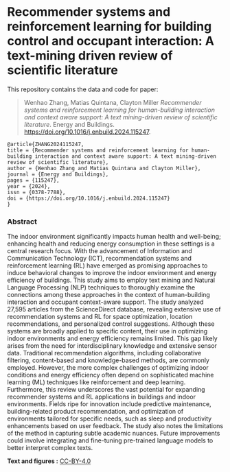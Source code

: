 <!-- README.md is generated from README.Rmd. Please edit that file -->

# Recommender systems and reinforcement learning for building control and occupant interaction: A text-mining driven review of scientific literature


This repository contains the data and code for paper:

> Wenhao Zhang, Matias Quintana, Clayton Miller
> *Recommender systems and reinforcement learning for human-building interaction and context aware support: A text mining-driven review of scientific literature*. 
> Energy and Buildings.
> https://doi.org/10.1016/j.enbuild.2024.115247.

```
@article{ZHANG2024115247,
title = {Recommender systems and reinforcement learning for human-building interaction and context aware support: A text mining-driven review of scientific literature},
author = {Wenhao Zhang and Matias Quintana and Clayton Miller},
journal = {Energy and Buildings},
pages = {115247},
year = {2024},
issn = {0378-7788},
doi = {https://doi.org/10.1016/j.enbuild.2024.115247}
}
```

### Abstract
The indoor environment significantly impacts human health and well-being; enhancing health and reducing energy consumption in these settings is a central research focus. With the advancement of Information and Communication Technology (ICT), recommendation systems and reinforcement learning (RL) have emerged as promising approaches to induce behavioral changes to improve the indoor environment and energy efficiency of buildings. This study aims to employ text mining and Natural Language Processing (NLP) techniques to thoroughly examine the connections among these approaches in the context of human-building interaction and occupant context-aware support. The study analyzed 27,595 articles from the ScienceDirect database, revealing extensive use of recommendation systems and RL for space optimization, location recommendations, and personalized control suggestions. Although these systems are broadly applied to specific content, their use in optimizing indoor environments and energy efficiency remains limited. This gap likely arises from the need for interdisciplinary knowledge and extensive sensor data. Traditional recommendation algorithms, including collaborative filtering, content-based and knowledge-based methods, are commonly employed. However, the more complex challenges of optimizing indoor conditions and energy efficiency often depend on sophisticated machine learning (ML) techniques like reinforcement and deep learning. Furthermore, this review underscores the vast potential for expanding recommender systems and RL applications in buildings and indoor environments. Fields ripe for innovation include predictive maintenance, building-related product recommendation, and optimization of environments tailored for specific needs, such as sleep and productivity enhancements based on user feedback. The study also notes the limitations of the method in capturing subtle academic nuances. Future improvements could involve integrating and fine-tuning pre-trained language models to better interpret complex texts.

**Text and figures :**
[CC-BY-4.0](http://creativecommons.org/licenses/by/4.0/)
